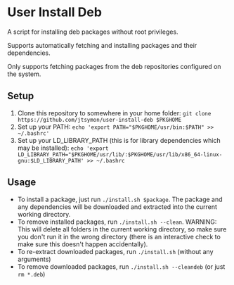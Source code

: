 # User Install Deb

A script for installing deb packages without root privileges.

Supports automatically fetching and installing packages and their dependencies.

Only supports fetching packages from the deb repositories configured on the system.

## Setup

1. Clone this repository to somewhere in your home folder: `git clone https://github.com/jtsymon/user-install-deb $PKGHOME`
2. Set up your PATH: `echo 'export PATH="$PKGHOME/usr/bin:$PATH" >> ~/.bashrc'`
3. Set up your LD_LIBRARY_PATH (this is for library dependencies which may be installed): `echo 'export LD_LIBRARY_PATH="$PKGHOME/usr/lib/:$PKGHOME/usr/lib/x86_64-linux-gnu:$LD_LIBRARY_PATH' >> ~/.bashrc`

## Usage

* To install a package, just run `./install.sh $package`. The package and any dependencies will be downloaded and extracted into the current working directory.
* To remove installed packages, run `./install.sh --clean`. WARNING: This will delete all folders in the current working directory, so make sure you don't run it in the wrong directory (there is an interactive check to make sure this doesn't happen accidentally).
* To re-extract downloaded packages, run `./install.sh` (without any arguments)
* To remove downloaded packages, run `./install.sh --cleandeb` (or just `rm *.deb`)
